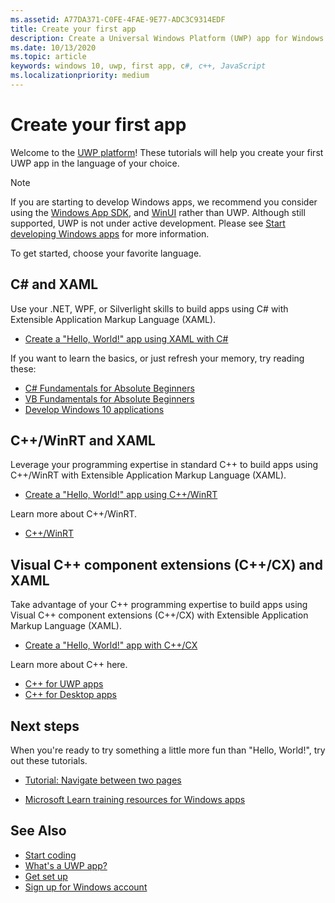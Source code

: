 ```yaml
---
ms.assetid: A77DA371-C0FE-4FAE-9E77-ADC3C9314EDF
title: Create your first app
description: Create a Universal Windows Platform (UWP) app for Windows using your favorite programming language.
ms.date: 10/13/2020
ms.topic: article
keywords: windows 10, uwp, first app, c#, c++, JavaScript
ms.localizationpriority: medium
---
```


# Create your first app

Welcome to the [UWP platform](universal-application-platform-guide.md)! These tutorials will help you create your first UWP app in the language of your choice.

> [!NOTE]
> If you are starting to develop Windows apps, we recommend you consider using the [Windows App SDK](/windows/apps/windows-app-sdk/), and [WinUI](/windows/apps/develop/) rather than UWP. Although still supported, UWP is not under active development. Please see [Start developing Windows apps](/windows/apps/get-started/start-here) for more information.


To get started, choose your favorite language.

## C# and XAML

Use your .NET, WPF, or Silverlight skills to build apps using C# with Extensible Application Markup Language (XAML).

* [Create a "Hello, World!" app using XAML with C#](create-a-hello-world-app-xaml-universal.md)

If you want to learn the basics, or just refresh your memory, try reading these:

* [C# Fundamentals for Absolute Beginners](/shows/CSharp-Fundamentals-for-Absolute-Beginners/?l=Lvld4EQIC_2706218949)
* [VB Fundamentals for Absolute Beginners](/training/?l=jqMOvLKbC_9206218965)
* [Develop Windows 10 applications](/training/paths/develop-windows10-apps/)

## C++/WinRT and XAML

Leverage your programming expertise in standard C++ to build apps using C++/WinRT with Extensible Application Markup Language (XAML).

* [Create a "Hello, World!" app using C++/WinRT](create-a-basic-windows-10-app-in-cppwinrt.md)

Learn more about C++/WinRT.

* [C++/WinRT](../cpp-and-winrt-apis/index.md)

## Visual C++ component extensions (C++/CX) and XAML

Take advantage of your C++ programming expertise to build apps using Visual C++ component extensions (C++/CX) with Extensible Application Markup Language (XAML).

* [Create a "Hello, World!" app with C++/CX](create-a-basic-windows-10-app-in-cpp.md)

Learn more about C++ here.

* [C++ for UWP apps](/cpp/cppcx/universal-windows-apps-cpp)
* [C++ for Desktop apps](/cpp/windows/desktop-applications-visual-cpp)

## Next steps

When you're ready to try something a little more fun than "Hello, World!", try out these tutorials.

* [Tutorial: Navigate between two pages](/windows/apps/design/basics/navigate-between-two-pages)

* [Microsoft Learn training resources for Windows apps](/training/browse/?products=windows)

## See Also

* [Start coding](create-uwp-apps.md)
* [What's a UWP app?](universal-application-platform-guide.md)
* [Get set up](/windows/apps/get-started/get-set-up)
* [Sign up for Windows account](/windows/apps/get-started/sign-up)
